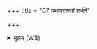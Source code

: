 +++
title = "07 यथापरस्त्वां शर्धते"

+++
<details><summary>मूलम् (WS)</summary>

यथापरस्त्वां शर्धते गर्दभः क्रतुं सन्दृशि ।  
एवा ते शर्धतां भसद्धलीक्ष्णपर्ण शर्धय वृत्रहा साचि शर्धयः ॥ ११ ॥
</details>